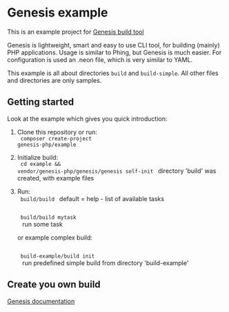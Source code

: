 Genesis example
===================================
This is an example project for [Genesis build tool](https://github.com/genesis-php/genesis)

Genesis is lightweight, smart and easy to use CLI tool, for building (mainly) PHP applications.
Usage is similar to Phing, but Genesis is much easier.
For configuration is used an .neon file, which is very similar to YAML.

This example is all about directories <code>build</code> and <code>build-simple</code>.
All other files and directories are only samples.


Getting started
---------------
Look at the example which gives you quick introduction:

1. Clone this repository or run:<br>
	<code>
	composer create-project genesis-php/example
	</code>

2. Initialize build:<br>
	<code>
	cd example && vendor/genesis-php/genesis/genesis self-init
	</code>
	directory 'build' was created, with example files

3. Run:<br>
	<code>
	build/build
	</code> default = help - list of available tasks

	<code>
	build/build mytask
	</code> run some task

	or example complex build:

	<code>
	build-example/build init
	</code> run predefined simple build from directory 'build-example'


Create you own build
---------------
[Genesis documentation](https://github.com/genesis-php/genesis)